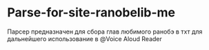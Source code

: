 # Parse-for-site-ranobelib-me
Парсер предназначен для сбора глав любимого ранобэ в тхт для дальнейшего использование в @Voice Aloud Reader   
